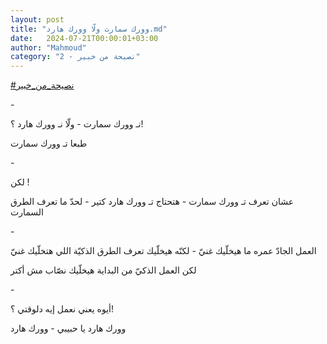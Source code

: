 ```yaml
---
layout: post
title: "وورك سمارت ولّا وورك هارد.md"
date:   2024-07-21T00:00:01+03:00
author: "Mahmoud"
category: "2 - نصيحة من خبير"
---
```

[<u>\#نصيحة_من_خبير</u>](https://www.facebook.com/hashtag/%D9%86%D8%B5%D9%8A%D8%AD%D8%A9_%D9%85%D9%86_%D8%AE%D8%A8%D9%8A%D8%B1?__eep__=6&__cft__%5b0%5d=AZWggwZuI564rgL_yQqphwWKd3aGVBNarTm4QsYRlIsg4y-JErbdfO-gBa11b-7H9_vYqEexHFHizipD5ZhxYHWMb59pj5UlYqQjaD6HWWwFN2DHzjuqTC3-G-3LELfFCc2g-da95RPWehx-1CynZSVCyKk8eQg9q6zyBqY8qP22jLmxj1fO-MyWVByn7RzY2M-EUx958UudBZq2kz2YlTCz&__tn__=*NK-R)

\-

نـ وورك سمارت - ولّا نـ وورك هارد ؟!

طبعا تـ وورك سمارت

\-

لكن !

عشان تعرف تـ وورك سمارت - هتحتاج تـ وورك هارد كتير - لحدّ
ما تعرف الطرق السمارت

\-

العمل الجادّ عمره ما هيخلّيك غنيّ - لكنّه هيخلّيك تعرف الطرق
الذكيّة اللي هتخلّيك غنيّ

لكن العمل الذكيّ من البداية هيخلّيك نصّاب مش أكتر

\-

أيوه يعني نعمل إيه دلوقتي ؟!

وورك هارد يا حبيبي - وورك هارد
